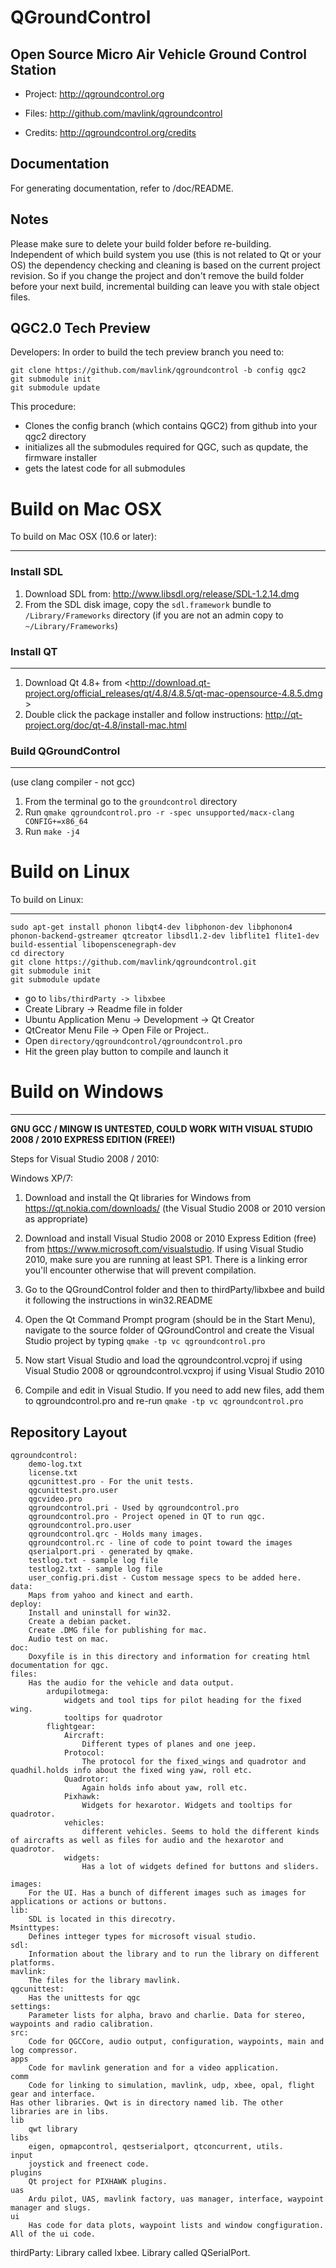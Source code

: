 # QGroundControl 
## Open Source Micro Air Vehicle Ground Control Station


* Project:
<http://qgroundcontrol.org>

* Files:
<http://github.com/mavlink/qgroundcontrol>

* Credits:
<http://qgroundcontrol.org/credits>


## Documentation
For generating documentation, refer to /doc/README.

## Notes
Please make sure to delete your build folder before re-building. Independent of which 
build system you use (this is not related to Qt or your OS) the dependency checking and 
cleaning is based on the current project revision. So if you change the project and don't remove the build folder before your next build, incremental building can leave you with stale object files.

## QGC2.0 Tech Preview
Developers: In order to build the tech preview branch you need to:

    git clone https://github.com/mavlink/qgroundcontrol -b config qgc2
    git submodule init
    git submodule update

This procedure:

* Clones the config branch (which contains QGC2) from github into your qgc2 directory
* initializes all the submodules required for QGC, such as qupdate, the firmware installer
* gets the latest code for all submodules


# Build on Mac OSX

To build on Mac OSX (10.6 or later):
- - -
### Install SDL

1. Download SDL from:  <http://www.libsdl.org/release/SDL-1.2.14.dmg>
2. From the SDL disk image, copy the `sdl.framework` bundle to `/Library/Frameworks` directory (if you are not an admin copy to `~/Library/Frameworks`)

### Install QT
- - -
1. Download Qt 4.8+ from <http://download.qt-project.org/official_releases/qt/4.8/4.8.5/qt-mac-opensource-4.8.5.dmg > 
2. Double click the package installer and follow instructions: <http://qt-project.org/doc/qt-4.8/install-mac.html>

### Build QGroundControl
- - -
 (use clang compiler - not gcc)

1. From the terminal go to the `groundcontrol` directory
2. Run `qmake qgroundcontrol.pro -r -spec unsupported/macx-clang CONFIG+=x86_64`
3. Run `make -j4`


# Build on Linux 


To build on Linux:
- - -
    sudo apt-get install phonon libqt4-dev libphonon-dev libphonon4 phonon-backend-gstreamer qtcreator libsdl1.2-dev libflite1 flite1-dev build-essential libopenscenegraph-dev
    cd directory
    git clone https://github.com/mavlink/qgroundcontrol.git
    git submodule init
    git submodule update

* go to `libs/thirdParty -> libxbee` 
* Create Library -> Readme file in folder
* Ubuntu Application Menu -> Development -> Qt Creator
* QtCreator Menu File -> Open File or Project..
* Open `directory/qgroundcontrol/qgroundcontrol.pro`
* Hit the green play button to compile and launch it


# Build on Windows
- - -

__GNU GCC / MINGW IS UNTESTED, COULD WORK WITH
VISUAL STUDIO 2008 / 2010 EXPRESS EDITION (FREE!)__

Steps for Visual Studio 2008 / 2010:

Windows XP/7:

1. Download and install the Qt libraries for Windows from https://qt.nokia.com/downloads/ (the Visual Studio 2008 or 2010 version as appropriate)

2. Download and install Visual Studio 2008 or 2010 Express Edition (free) from https://www.microsoft.com/visualstudio. If using Visual Studio 2010, make sure you are running at least SP1. There is a linking error you'll encounter otherwise that will prevent compilation.

3. Go to the QGroundControl folder and then to thirdParty/libxbee and build it following the instructions in win32.README

4. Open the Qt Command Prompt program (should be in the Start Menu), navigate to the source folder of QGroundControl and create the Visual Studio project by typing `qmake -tp vc qgroundcontrol.pro`

5. Now start Visual Studio and load the qgroundcontrol.vcproj if using Visual Studio 2008 or qgroundcontrol.vcxproj if using Visual Studio 2010

6. Compile and edit in Visual Studio. If you need to add new files, add them to qgroundcontrol.pro and re-run `qmake -tp vc qgroundcontrol.pro`


## Repository Layout
    qgroundcontrol:
	    demo-log.txt
	    license.txt 
	    qgcunittest.pro - For the unit tests.
	    qgcunittest.pro.user
	    qgcvideo.pro
	    qgroundcontrol.pri - Used by qgroundcontrol.pro
	    qgroundcontrol.pro - Project opened in QT to run qgc.
	    qgroundcontrol.pro.user 
	    qgroundcontrol.qrc - Holds many images.
	    qgroundcontrol.rc - line of code to point toward the images
	    qserialport.pri - generated by qmake.
	    testlog.txt - sample log file
	    testlog2.txt - sample log file
	    user_config.pri.dist - Custom message specs to be added here. 
    data: 
	    Maps from yahoo and kinect and earth. 
    deploy: 
	    Install and uninstall for win32.
	    Create a debian packet.
	    Create .DMG file for publishing for mac.
	    Audio test on mac.	
    doc: 
	    Doxyfile is in this directory and information for creating html documentation for qgc.
    files: 
	    Has the audio for the vehicle and data output. 
		    ardupilotmega: 
			    widgets and tool tips for pilot heading for the fixed wing.
			    tooltips for quadrotor
		    flightgear:
			    Aircraft: 
				    Different types of planes and one jeep. 
			    Protocol: 
				    The protocol for the fixed_wings and quadrotor and quadhil.holds info about the fixed wing yaw, roll etc. 	
			    Quadrotor:
			        Again holds info about yaw, roll etc.
			    Pixhawk:
			        Widgets for hexarotor. Widgets and tooltips for quadrotor.
			    vehicles: 
			        different vehicles. Seems to hold the different kinds of aircrafts as well as files for audio and the hexarotor and quadrotor.
			    widgets: 
			        Has a lot of widgets defined for buttons and sliders.

    images: 
	    For the UI. Has a bunch of different images such as images for applications or actions or buttons.
    lib: 
	    SDL is located in this direcotry. 
	Msinttypes: 
	    Defines intteger types for microsoft visual studio. 
	sdl:
	    Information about the library and to run the library on different platforms. 
    mavlink: 
	    The files for the library mavlink. 
    qgcunittest: 
	    Has the unittests for qgc
    settings: 
	    Parameter lists for alpha, bravo and charlie. Data for stereo, waypoints and radio calibration. 
    src:
	    Code for QGCCore, audio output, configuration, waypoints, main and log compressor.
	apps
	    Code for mavlink generation and for a video application.
	comm
	    Code for linking to simulation, mavlink, udp, xbee, opal, flight gear and interface.
	Has other libraries. Qwt is in directory named lib. The other libraries are in libs.
	lib
	    qwt library
	libs
	    eigen, opmapcontrol, qestserialport, qtconcurrent, utils.
	input
	    joystick and freenect code.
	plugins
	    Qt project for PIXHAWK plugins.
	uas
	    Ardu pilot, UAS, mavlink factory, uas manager, interface, waypoint manager and slugs.
	ui
	    Has code for data plots, waypoint lists and window congfiguration. All of the ui code.
thirdParty: 
	    Library called lxbee.
	    Library called QSerialPort.

